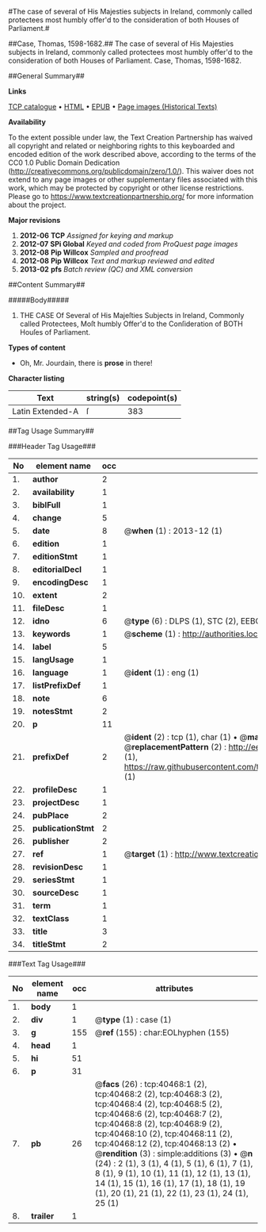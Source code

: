 #The case of several of His Majesties subjects in Ireland, commonly called protectees most humbly offer'd to the consideration of both Houses of Parliament.#

##Case, Thomas, 1598-1682.##
The case of several of His Majesties subjects in Ireland, commonly called protectees most humbly offer'd to the consideration of both Houses of Parliament.
Case, Thomas, 1598-1682.

##General Summary##

**Links**

[TCP catalogue](http://www.ota.ox.ac.uk/tcp/)  • 
[HTML](http://tei.it.ox.ac.uk/tcp/Texts-HTML/free/A35/A35641.html)  • 
[EPUB](http://tei.it.ox.ac.uk/tcp/Texts-EPUB/free/A35/A35641.epub) • 
[Page images (Historical Texts)](https://historicaltexts.jisc.ac.uk/eebo-07922076e)

**Availability**

To the extent possible under law, the Text Creation Partnership has waived all copyright and related or neighboring rights to this keyboarded and encoded edition of the work described above, according to the terms of the CC0 1.0 Public Domain Dedication (http://creativecommons.org/publicdomain/zero/1.0/). This waiver does not extend to any page images or other supplementary files associated with this work, which may be protected by copyright or other license restrictions. Please go to https://www.textcreationpartnership.org/ for more information about the project.

**Major revisions**

1. __2012-06__ __TCP__ *Assigned for keying and markup*
1. __2012-07__ __SPi Global__ *Keyed and coded from ProQuest page images*
1. __2012-08__ __Pip Willcox__ *Sampled and proofread*
1. __2012-08__ __Pip Willcox__ *Text and markup reviewed and edited*
1. __2013-02__ __pfs__ *Batch review (QC) and XML conversion*

##Content Summary##

#####Body#####

1. THE CASE Of Several of His Majeſties Subjects in Ireland, Commonly called Protectees, Moſt humbly Offer'd to the Conſideration of BOTH Houſes of Parliament.

**Types of content**

  * Oh, Mr. Jourdain, there is **prose** in there!

**Character listing**


|Text|string(s)|codepoint(s)|
|---|---|---|
|Latin Extended-A|ſ|383|

##Tag Usage Summary##

###Header Tag Usage###

|No|element name|occ|attributes|
|---|---|---|---|
|1.|__author__|2||
|2.|__availability__|1||
|3.|__biblFull__|1||
|4.|__change__|5||
|5.|__date__|8| @__when__ (1) : 2013-12 (1)|
|6.|__edition__|1||
|7.|__editionStmt__|1||
|8.|__editorialDecl__|1||
|9.|__encodingDesc__|1||
|10.|__extent__|2||
|11.|__fileDesc__|1||
|12.|__idno__|6| @__type__ (6) : DLPS (1), STC (2), EEBO-CITATION (1), OCLC (1), VID (1)|
|13.|__keywords__|1| @__scheme__ (1) : http://authorities.loc.gov/ (1)|
|14.|__label__|5||
|15.|__langUsage__|1||
|16.|__language__|1| @__ident__ (1) : eng (1)|
|17.|__listPrefixDef__|1||
|18.|__note__|6||
|19.|__notesStmt__|2||
|20.|__p__|11||
|21.|__prefixDef__|2| @__ident__ (2) : tcp (1), char (1)  •  @__matchPattern__ (2) : ([0-9\-]+):([0-9IVX]+) (1), (.+) (1)  •  @__replacementPattern__ (2) : http://eebo.chadwyck.com/downloadtiff?vid=$1&page=$2 (1), https://raw.githubusercontent.com/textcreationpartnership/Texts/master/tcpchars.xml#$1 (1)|
|22.|__profileDesc__|1||
|23.|__projectDesc__|1||
|24.|__pubPlace__|2||
|25.|__publicationStmt__|2||
|26.|__publisher__|2||
|27.|__ref__|1| @__target__ (1) : http://www.textcreationpartnership.org/docs/. (1)|
|28.|__revisionDesc__|1||
|29.|__seriesStmt__|1||
|30.|__sourceDesc__|1||
|31.|__term__|1||
|32.|__textClass__|1||
|33.|__title__|3||
|34.|__titleStmt__|2||


###Text Tag Usage###

|No|element name|occ|attributes|
|---|---|---|---|
|1.|__body__|1||
|2.|__div__|1| @__type__ (1) : case (1)|
|3.|__g__|155| @__ref__ (155) : char:EOLhyphen (155)|
|4.|__head__|1||
|5.|__hi__|51||
|6.|__p__|31||
|7.|__pb__|26| @__facs__ (26) : tcp:40468:1 (2), tcp:40468:2 (2), tcp:40468:3 (2), tcp:40468:4 (2), tcp:40468:5 (2), tcp:40468:6 (2), tcp:40468:7 (2), tcp:40468:8 (2), tcp:40468:9 (2), tcp:40468:10 (2), tcp:40468:11 (2), tcp:40468:12 (2), tcp:40468:13 (2)  •  @__rendition__ (3) : simple:additions (3)  •  @__n__ (24) : 2 (1), 3 (1), 4 (1), 5 (1), 6 (1), 7 (1), 8 (1), 9 (1), 10 (1), 11 (1), 12 (1), 13 (1), 14 (1), 15 (1), 16 (1), 17 (1), 18 (1), 19 (1), 20 (1), 21 (1), 22 (1), 23 (1), 24 (1), 25 (1)|
|8.|__trailer__|1||
